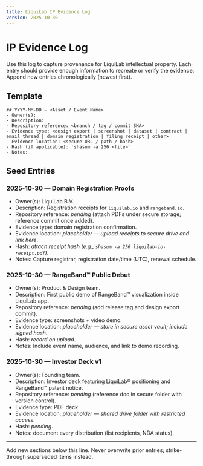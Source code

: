 ```yaml
---
title: LiquiLab IP Evidence Log
version: 2025-10-30
---
```


# IP Evidence Log

Use this log to capture provenance for LiquiLab intellectual property. Each entry should provide enough information to recreate or verify the evidence. Append new entries chronologically (newest first).

## Template

```
## YYYY-MM-DD — <Asset / Event Name>
- Owner(s):
- Description:
- Repository reference: <branch / tag / commit SHA>
- Evidence type: <design export | screenshot | dataset | contract | email thread | domain registration | filing receipt | other>
- Evidence location: <secure URL / path / hash>
- Hash (if applicable): `shasum -a 256 <file>`
- Notes:
```

## Seed Entries

### 2025-10-30 — Domain Registration Proofs
- Owner(s): LiquiLab B.V.
- Description: Registration receipts for `liquilab.io` and `rangeband.io`.
- Repository reference: _pending_ (attach PDFs under secure storage; reference commit once added).
- Evidence type: domain registration confirmation.
- Evidence location: _placeholder — upload receipts to secure drive and link here_.
- Hash: _attach receipt hash (e.g., `shasum -a 256 liquilab-io-receipt.pdf`)_.
- Notes: Capture registrar, registration date/time (UTC), renewal schedule.

### 2025-10-30 — RangeBand™ Public Debut
- Owner(s): Product & Design team.
- Description: First public demo of RangeBand™ visualization inside LiquiLab app.
- Repository reference: _pending_ (add release tag and design export commit).
- Evidence type: screenshots + video demo.
- Evidence location: _placeholder — store in secure asset vault; include signed hash_.
- Hash: _record on upload_.
- Notes: Include event name, audience, and link to demo recording.

### 2025-10-30 — Investor Deck v1
- Owner(s): Founding team.
- Description: Investor deck featuring LiquiLab® positioning and RangeBand™ patent notice.
- Repository reference: _pending_ (reference doc in secure folder with version control).
- Evidence type: PDF deck.
- Evidence location: _placeholder — shared drive folder with restricted access_.
- Hash: _pending_.
- Notes: document every distribution (list recipients, NDA status).

---

Add new sections below this line. Never overwrite prior entries; strike-through superseded items instead.
